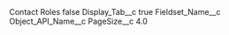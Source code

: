 <?xml version="1.0" encoding="UTF-8"?>
<CustomMetadata xmlns="http://soap.sforce.com/2006/04/metadata" xmlns:xsi="http://www.w3.org/2001/XMLSchema-instance" xmlns:xsd="http://www.w3.org/2001/XMLSchema">
    <label>Contact Roles</label>
    <protected>false</protected>
    <values>
        <field>Display_Tab__c</field>
        <value xsi:type="xsd:boolean">true</value>
    </values>
    <values>
        <field>Fieldset_Name__c</field>
        <value xsi:nil="true"/>
    </values>
    <values>
        <field>Object_API_Name__c</field>
        <value xsi:nil="true"/>
    </values>
    <values>
        <field>PageSize__c</field>
        <value xsi:type="xsd:double">4.0</value>
    </values>
</CustomMetadata>
